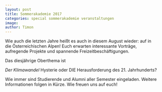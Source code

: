 ```yaml
---
layout: post
title: Sommerakademie 2017
categories: special sommerakademie veranstaltungen
image: 
author: Timon
---
```


Wie auch die letzten Jahre heißt es auch in diesem August wieder: auf in die Österreichischen Alpen! 
Euch erwarten interessante Vorträge, aufregende Projekte und spannende Freizeitbeschäftigungen. 

Das diesjährige Oberthema ist

*Der Klimawandel*
Hysterie oder DIE Herausforderung des 21. Jahrhunderts?

Wie immer sind Studierende und Alumni aller Semester eingeladen. Weitere Informationen folgen in Kürze.
Wie freuen uns auf euch!

